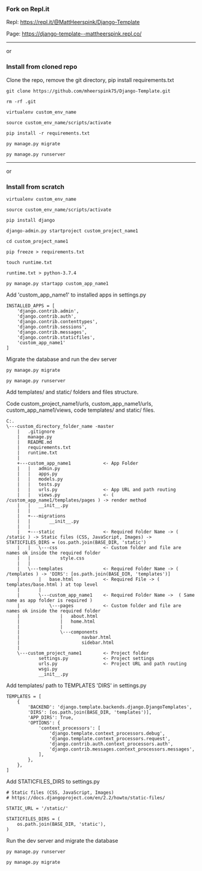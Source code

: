 ### Fork on Repl.it

Repl: https://repl.it/@MattHeerspink/Django-Template

Page: https://django-template--mattheerspink.repl.co/

---

or

### Install from cloned repo
Clone the repo, remove the git directory, pip install requirements.txt
```
git clone https://github.com/mheerspink75/Django-Template.git

rm -rf .git

virtualenv custom_env_name

source custom_env_name/scripts/activate

pip install -r requirements.txt

py manage.py migrate

py manage.py runserver
```
---
or

### Install from scratch
```
virtualenv custom_env_name

source custom_env_name/scripts/activate

pip install django

django-admin.py startproject custom_project_name1

cd custom_project_name1

pip freeze > requirements.txt

touch runtime.txt

runtime.txt > python-3.7.4

py manage.py startapp custom_app_name1
```
Add 'custom_app_name1' to installed apps in settings.py
```
INSTALLED_APPS = [
    'django.contrib.admin',
    'django.contrib.auth',
    'django.contrib.contenttypes',
    'django.contrib.sessions',
    'django.contrib.messages',
    'django.contrib.staticfiles',
    'custom_app_name1'
]
```
Migrate the database and run the dev server
```
py manage.py migrate

py manage.py runserver
```

Add templates/ and static/ folders and files structure.

Code custom_project_name1/urls, custom_app_name1/urls, custom_app_name1/views, code templates/ and static/ files.

```
C:.
\---custom_directory_folder_name -master  
    |   .gitignore
    |   manage.py
    |   README.md
    |   requirements.txt
    |   runtime.txt
    |
    +---custom_app_name1            <- App Folder
    |   |   admin.py         
    |   |   apps.py
    |   |   models.py
    |   |   tests.py
    |   |   urls.py                 <- App URL and path routing
    |   |   views.py                <- ( /custom_app_name1/templates/pages ) -> render method
    |   |   __init__.py
    |   |
    |   +---migrations
    |   |       __init__.py
    |   |
    |   +---static                  <- Required Folder Name -> ( /static ) -> Static files (CSS, JavaScript, Images) -> STATICFILES_DIRS = (os.path.join(BASE_DIR, 'static')
    |   |   \---css                 <- Custom folder and file are names ok inside the required folder
    |   |           style.css
    |   |
    |   \---templates               <- Required Folder Name -> ( /templates ) -> 'DIRS': [os.path.join(BASE_DIR, 'templates')]
    |       |   base.html           <- Required File -> ( templates/base.html ) at top level
    |       |
    |       \---custom_app_name1    <- Required Folder Name ->  ( Same name as app folder is required )
    |           \---pages           <- Custom folder and file are names ok inside the required folder
    |               |   about.html
    |               |   home.html
    |               |
    |               \---components
    |                       navbar.html
    |                       sidebar.html
    |
    \---custom_project_name1        <- Project folder
            settings.py             <- Project settings
            urls.py                 <- Project URL and path routing
            wsgi.py
            __init__.py

```
Add templates/ path to TEMPLATES 'DIRS' in settings.py
```
TEMPLATES = [
    {
        'BACKEND': 'django.template.backends.django.DjangoTemplates',
        'DIRS': [os.path.join(BASE_DIR, 'templates')],
        'APP_DIRS': True,
        'OPTIONS': {
            'context_processors': [
                'django.template.context_processors.debug',
                'django.template.context_processors.request',
                'django.contrib.auth.context_processors.auth',
                'django.contrib.messages.context_processors.messages',
            ],
        },
    },
]
```
Add STATICFILES_DIRS to settings.py
```
# Static files (CSS, JavaScript, Images)
# https://docs.djangoproject.com/en/2.2/howto/static-files/

STATIC_URL = '/static/'

STATICFILES_DIRS = (
    os.path.join(BASE_DIR, 'static'),
)
```

Run the dev server and migrate the database
```
py manage.py runserver

py manage.py migrate

```

